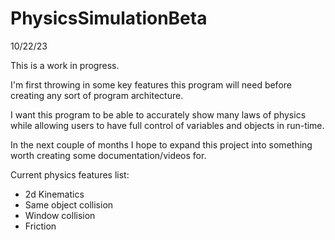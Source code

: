 # PhysicsSimulationBeta


10/22/23

This is a work in progress.

I'm first throwing in some key features this program will need before creating any sort of program architecture.

I want this program to be able to accurately show many laws of physics while allowing users to have full control of variables and objects in run-time.

In the next couple of months I hope to expand this project into something worth creating some documentation/videos for.

Current physics features list:
- 2d Kinematics
- Same object collision
- Window collision
- Friction
